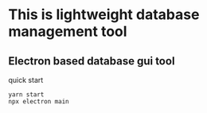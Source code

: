 # This is lightweight database management tool

## Electron based database gui tool

quick start

	yarn start
	npx electron main
